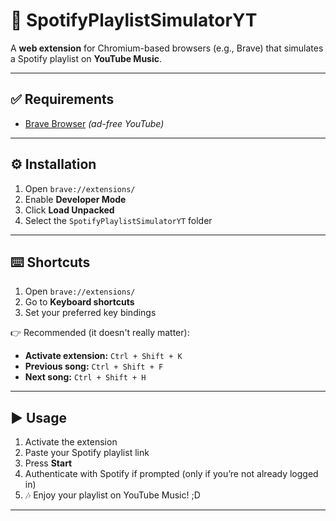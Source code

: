 # 🎵 SpotifyPlaylistSimulatorYT

A **web extension** for Chromium-based browsers (e.g., Brave) that simulates a Spotify playlist on **YouTube Music**.

---

## ✅ Requirements
- [Brave Browser](https://brave.com/) *(ad-free YouTube)*

---

## ⚙️ Installation
1. Open `brave://extensions/`
2. Enable **Developer Mode**
3. Click **Load Unpacked**
4. Select the `SpotifyPlaylistSimulatorYT` folder

---

## ⌨️ Shortcuts
1. Open `brave://extensions/`
2. Go to **Keyboard shortcuts**
3. Set your preferred key bindings  

👉 Recommended (it doesn't really matter):
- **Activate extension:** `Ctrl + Shift + K`  
- **Previous song:** `Ctrl + Shift + F`  
- **Next song:** `Ctrl + Shift + H`

---

## ▶️ Usage
1. Activate the extension  
2. Paste your Spotify playlist link  
3. Press **Start**  
4. Authenticate with Spotify if prompted (only if you’re not already logged in)  
5. 🎶 Enjoy your playlist on YouTube Music! ;D

---
